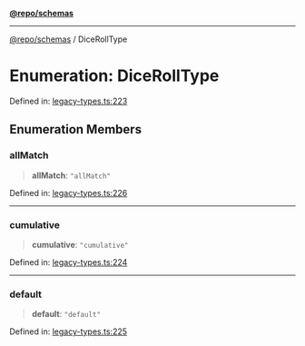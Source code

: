 [**@repo/schemas**](../README.md)

---

[@repo/schemas](../README.md) / DiceRollType

# Enumeration: DiceRollType

Defined in: [legacy-types.ts:223](https://github.com/alexqguo/drinking-board-game-v3/blob/b790afaa2e3b8fa2b8d92187d67ae85cb9db6cc2/packages/schemas/src/legacy-types.ts#L223)

## Enumeration Members

### allMatch

> **allMatch**: `"allMatch"`

Defined in: [legacy-types.ts:226](https://github.com/alexqguo/drinking-board-game-v3/blob/b790afaa2e3b8fa2b8d92187d67ae85cb9db6cc2/packages/schemas/src/legacy-types.ts#L226)

---

### cumulative

> **cumulative**: `"cumulative"`

Defined in: [legacy-types.ts:224](https://github.com/alexqguo/drinking-board-game-v3/blob/b790afaa2e3b8fa2b8d92187d67ae85cb9db6cc2/packages/schemas/src/legacy-types.ts#L224)

---

### default

> **default**: `"default"`

Defined in: [legacy-types.ts:225](https://github.com/alexqguo/drinking-board-game-v3/blob/b790afaa2e3b8fa2b8d92187d67ae85cb9db6cc2/packages/schemas/src/legacy-types.ts#L225)
